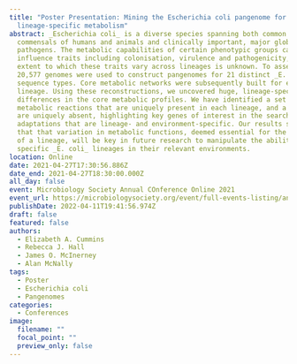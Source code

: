 ```yaml
---
title: "Poster Presentation: Mining the Escherichia coli pangenome for
  lineage-specific metabolism"
abstract: _Escherichia coli_ is a diverse species spanning both common
  commensals of humans and animals and clinically important, major global
  pathogens. The metabolic capabilities of certain phenotypic groups can
  influence traits including colonisation, virulence and pathogenicity, but the
  extent to which these traits vary across lineages is unknown. To assess this,
  20,577 genomes were used to construct pangenomes for 21 distinct _E. coli_
  sequence types. Core metabolic networks were subsequently built for each
  lineage. Using these reconstructions, we uncovered huge, lineage-specific
  differences in the core metabolic profiles. We have identified a set of
  metabolic reactions that are uniquely present in each lineage, and a set that
  are uniquely absent, highlighting key genes of interest in the search for
  adaptations that are lineage- and environment-specific. Our results suggest
  that that variation in metabolic functions, deemed essential for the success
  of a lineage, will be key in future research to manipulate the abilities of
  specific _E. coli_ lineages in their relevant environments.
location: Online
date: 2021-04-27T17:30:56.886Z
date_end: 2021-04-27T18:30:00.000Z
all_day: false
event: Microbiology Society Annual COnference Online 2021
event_url: https://microbiologysociety.org/event/full-events-listing/annual-conference-online-2021.html
publishDate: 2022-04-11T19:41:56.974Z
draft: false
featured: false
authors:
  - Elizabeth A. Cummins
  - Rebecca J. Hall
  - James O. McInerney
  - Alan McNally
tags:
  - Poster
  - Escherichia coli
  - Pangenomes
categories:
  - Conferences
image:
  filename: ""
  focal_point: ""
  preview_only: false
---
```

